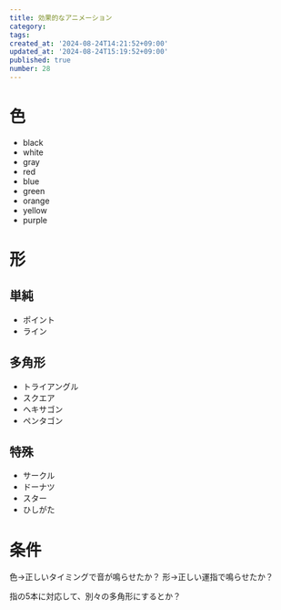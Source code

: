 ```yaml
---
title: 効果的なアニメーション
category:
tags:
created_at: '2024-08-24T14:21:52+09:00'
updated_at: '2024-08-24T15:19:52+09:00'
published: true
number: 28
---
```


# 色

- black
- white
- gray
- red
- blue
- green
- orange
- yellow
- purple

# 形
## 単純
- ポイント
- ライン

## 多角形
- トライアングル
- スクエア
- ヘキサゴン
- ペンタゴン

## 特殊
- サークル
- ドーナツ
- スター
- ひしがた

# 条件
色→正しいタイミングで音が鳴らせたか？
形→正しい運指で鳴らせたか？

指の5本に対応して、別々の多角形にするとか？
